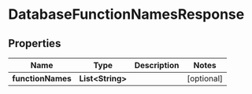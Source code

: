 # DatabaseFunctionNamesResponse

## Properties
Name | Type | Description | Notes
------------ | ------------- | ------------- | -------------
**functionNames** | **List&lt;String&gt;** |  |  [optional]

